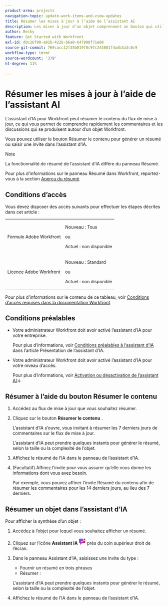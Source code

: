 ```yaml
---
product-area: projects
navigation-topic: update-work-items-and-view-updates
title: Résumer les mises à jour à l’aide de l’assistant AI
description: Les mises à jour d’un objet comprennent un bouton qui utilise l’assistant d’IA pour résumer les mises à jour.
author: Becky
feature: Get Started with Workfront
exl-id: d0c26f90-a01b-4226-b6a0-647808f71e08
source-git-commit: 769cacc12f35b019f8c97c243681f4adb3a3c0c9
workflow-type: tm+mt
source-wordcount: '379'
ht-degree: 11%

---
```


# Résumer les mises à jour à l’aide de l’assistant AI

L’assistant d’IA pour Workfront peut résumer le contenu du flux de mise à jour, ce qui vous permet de comprendre rapidement les commentaires et les discussions qui se produisent autour d’un objet Workfront.

Vous pouvez utiliser le bouton Résumer le contenu pour générer un résumé ou saisir une invite dans l’assistant d’IA.

>[!NOTE]
>
>La fonctionnalité de résumé de l’assistant d’IA diffère du panneau Résumé.
>
>Pour plus d’informations sur le panneau Résumé dans Workfront, reportez-vous à la section [Aperçu du résumé](/help/quicksilver/workfront-basics/the-new-workfront-experience/summary-overview.md).

## Conditions d’accès

Vous devez disposer des accès suivants pour effectuer les étapes décrites dans cet article :

<table style="table-layout:auto"> 
 <col> 
 <col> 
 <tbody> 
  <tr> 
   <td role="rowheader">Formule Adobe Workfront</td> 
   <td><p>Nouveau : Tous</p>
       <p>ou</p>
       <p>Actuel : non disponible</p></td>
  </tr> 
  <tr> 
   <td role="rowheader">Licence Adobe Workfront</td> 
   <td><p>Nouveau : Standard</p>
       <p>ou</p>
       <p>Actuel : non disponible</p></td>
  </tr> 
 </tbody> 
</table>

Pour plus d’informations sur le contenu de ce tableau, voir [Conditions d’accès requises dans la documentation Workfront](/help/quicksilver/administration-and-setup/add-users/access-levels-and-object-permissions/access-level-requirements-in-documentation.md).

## Conditions préalables

* Votre administrateur Workfront doit avoir activé l’assistant d’IA pour votre entreprise.

  Pour plus d’informations, voir [Conditions préalables à l’assistant d’IA](/help/quicksilver/workfront-basics/ai-assistant/ai-assistant-overview.md#prerequisites-to-ai-assistant) dans l’article Présentation de l’assistant d’IA.
* Votre administrateur Workfront doit avoir activé l’assistant d’IA pour votre niveau d’accès.

  Pour plus d’informations, voir [Activation ou désactivation de l’assistant AI](/help/quicksilver/workfront-basics/ai-assistant/enable-or-disable-assistant.md).s

## Résumer à l’aide du bouton Résumer le contenu

1. Accédez au flux de mise à jour que vous souhaitez résumer.
1. Cliquez sur le bouton **Résumer le contenu** .

   L’assistant d’IA s’ouvre, vous invitant à résumer les 7 derniers jours de commentaires sur le flux de mise à jour.

   L’assistant d’IA peut prendre quelques instants pour générer le résumé, selon la taille ou la complexité de l’objet.

1. Affichez le résumé de l’IA dans le panneau de l’assistant d’IA.
1. (Facultatif) Affinez l’invite pour vous assurer qu’elle vous donne les informations dont vous avez besoin.

   Par exemple, vous pouvez affiner l’invite Résumé du contenu afin de résumer les commentaires pour les 14 derniers jours, au lieu des 7 derniers.

## Résumer un objet dans l’assistant d’IA

Pour afficher la synthèse d’un objet :

1. Accédez à l’objet pour lequel vous souhaitez afficher un résumé.
1. Cliquez sur l’icône **Assistant IA** ![Icône Assistant IA](assets/ai-assistant-icon.png) près du coin supérieur droit de l’écran.
1. Dans le panneau Assistant d’IA, saisissez une invite du type :

   * Fournir un résumé en trois phrases
   * Résumer :

   L’assistant d’IA peut prendre quelques instants pour générer le résumé, selon la taille ou la complexité de l’objet.

1. Affichez le résumé de l’IA dans le panneau de l’assistant d’IA.
